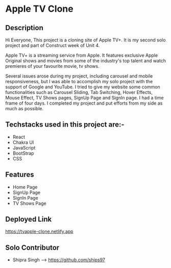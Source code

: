# Apple TV Clone

## Description
Hi Everyone, This project is a cloning site of Apple TV+. It is my second solo project and part of Construct week of Unit 4.  

Apple TV+ is a streaming service from Apple. It features exclusive Apple Original shows and movies from some of the industry's top talent and watch premieres of your 
favourite movie, tv shows.

Several issues arose during my project, including carousel and mobile responsiveness, but I was able to accomplish my solo project with the support of Google and YouTube.
I tried to give my website some common functionalities such as Carousel Sliding, Tab Switching, Hover Effects, Mouse Effect, TV Shows pages, SignUp Page and SignIn page.
I had a time frame of four days. I completed my project and put efforts from my side as much as possible.

## Techstacks used in this project are:-
- React
- Chakra UI
- JavaScript
- BootStrap
- CSS

## Features
- Home Page
- SignUp Page
- SignIn Page
- TV Shows Page

## Deployed Link
https://tvapple-clone.netlify.app

## Solo Contributor
- Shipra Singh --> https://github.com/ships97

